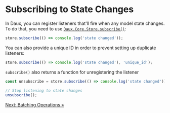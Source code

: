 # Subscribing to State Changes

In Daux, you can register listeners that'll fire when any model state changes. To do that, you need to use [`Daux.Core.Store.subscribe()`](../api/store.md#subscribe):

```javascript
store.subscribe(() => console.log('state changed'));
```

You can also provide a unique ID in order to prevent setting up duplicate listeners:

```javascript
store.subscribe(() => console.log('state changed'), 'unique_id');
```

`subscribe()` also returns a function for unregistering the listener

```javascript
const unsubscribe = store.subscribe(() => console.log('state changed'));

// Stop listening to state changes
unsubscribe();
```

[Next: Batching Operations »](06-batching-operations.md)
